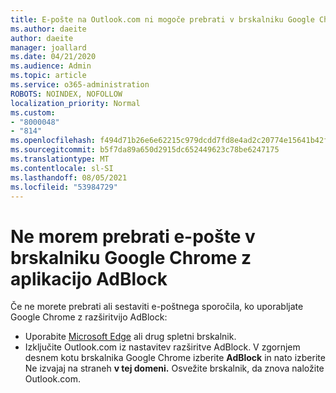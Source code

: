 ```yaml
---
title: E-pošte na Outlook.com ni mogoče prebrati v brskalniku Google Chrome z aplikacijo AdBlock
ms.author: daeite
author: daeite
manager: joallard
ms.date: 04/21/2020
ms.audience: Admin
ms.topic: article
ms.service: o365-administration
ROBOTS: NOINDEX, NOFOLLOW
localization_priority: Normal
ms.custom:
- "8000048"
- "814"
ms.openlocfilehash: f494d71b26e6e62215c979dcdd7fd8e4ad2c20774e15641b42f1f6208eaa2922
ms.sourcegitcommit: b5f7da89a650d2915dc652449623c78be6247175
ms.translationtype: MT
ms.contentlocale: sl-SI
ms.lasthandoff: 08/05/2021
ms.locfileid: "53984729"
---
```

# <a name="cant-read-email-in-google-chrome-with-adblock"></a>Ne morem prebrati e-pošte v brskalniku Google Chrome z aplikacijo AdBlock

Če ne morete prebrati ali sestaviti e-poštnega sporočila, ko uporabljate Google Chrome z razširitvijo AdBlock:

- Uporabite [Microsoft Edge](https://go.microsoft.com/fwlink/p/?linkid=2001503&amp;clcid=0x409) ali drug spletni brskalnik.
- Izključite Outlook.com iz nastavitev razširitve AdBlock. V zgornjem desnem kotu brskalnika Google Chrome izberite **AdBlock** in nato izberite Ne izvajaj na straneh **v tej domeni.** Osvežite brskalnik, da znova naložite Outlook.com.